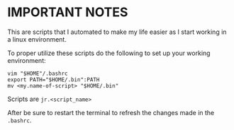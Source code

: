# IMPORTANT NOTES

This are scripts that I automated to make my life easier as I start working in a linux environment.

To proper utilize these scripts do the following to set up your working environment:
```
vim "$HOME"/.bashrc
export PATH="$HOME/.bin":PATH
mv <my.name-of-script> "$HOME/.bin"
```

Scripts are `jr.<script_name>`

After be sure to restart the terminal to refresh the changes made in the `.bashrc`.

